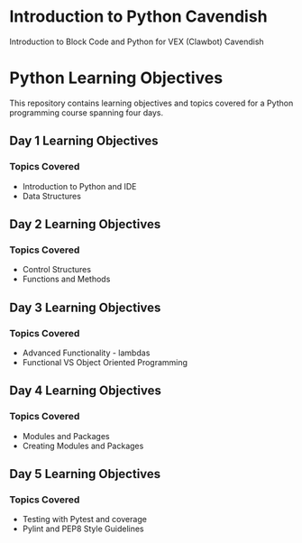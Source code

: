 <!-- Content Developed by Joshua Chipile -->

# Introduction to Python Cavendish

Introduction to Block Code and Python for VEX (Clawbot)  Cavendish

# Python Learning Objectives

This repository contains learning objectives and topics covered for a Python programming course spanning four days.

## Day 1 Learning Objectives

### Topics Covered

- Introduction to Python and IDE
- Data Structures

## Day 2 Learning Objectives

### Topics Covered

- Control Structures
- Functions and Methods

## Day 3 Learning Objectives

### Topics Covered

- Advanced Functionality - lambdas
- Functional VS Object Oriented Programming

## Day 4 Learning Objectives

### Topics Covered

- Modules and Packages
- Creating Modules and Packages

## Day 5 Learning Objectives

### Topics Covered

- Testing with Pytest and coverage
- Pylint and PEP8 Style Guidelines

<!-- Content Developed by Joshua Chipile  -->